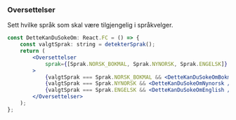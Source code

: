 ### Oversettelser

Sett hvilke språk som skal være tilgjengelig i språkvelger.

```jsx harmony
const DetteKanDuSokeOm: React.FC = () => {
    const valgtSprak: string = detekterSprak();
    return (
        <Oversettelser
            sprak={[Sprak.NORSK_BOKMAL, Sprak.NYNORSK, Sprak.ENGELSK]}
        >
            {valgtSprak === Sprak.NORSK_BOKMAL && <DetteKanDuSokeOmBokmal />}
            {valgtSprak === Sprak.NYNORSK && <DetteKanDuSokeOmNynorsk />}
            {valgtSprak === Sprak.ENGELSK && <DetteKanDuSokeOmEnglish />}
        </Oversettelser>
    );
};
```
